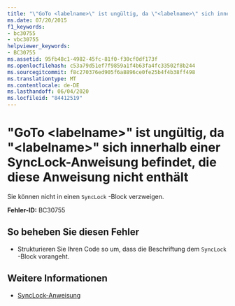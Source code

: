 ```yaml
---
title: "\"GoTo <labelname>\" ist ungültig, da \"<labelname>\" sich innerhalb einer SyncLock-Anweisung befindet, die diese Anweisung nicht enthält"
ms.date: 07/20/2015
f1_keywords:
- bc30755
- vbc30755
helpviewer_keywords:
- BC30755
ms.assetid: 95fb48c1-4982-45fc-81f0-f30cf0df173f
ms.openlocfilehash: c53a79d51ef7f9859a1f4b63fa4fc33502f8b244
ms.sourcegitcommit: f8c270376ed905f6a8896ce0fe25b4f4b38ff498
ms.translationtype: MT
ms.contentlocale: de-DE
ms.lasthandoff: 06/04/2020
ms.locfileid: "84412519"
---
```

# <a name="goto-labelname-is-not-valid-because-labelname-is-inside-a-synclock-statement-that-does-not-contain-this-statement"></a>"GoTo \<labelname>" ist ungültig, da "\<labelname>" sich innerhalb einer SyncLock-Anweisung befindet, die diese Anweisung nicht enthält
Sie können nicht in einen `SyncLock` -Block verzweigen.  
  
 **Fehler-ID:** BC30755  
  
## <a name="to-correct-this-error"></a>So beheben Sie diesen Fehler  
  
- Strukturieren Sie Ihren Code so um, dass die Beschriftung dem `SyncLock` -Block vorangeht.  
  
## <a name="see-also"></a>Weitere Informationen

- [SyncLock-Anweisung](../language-reference/statements/synclock-statement.md)
